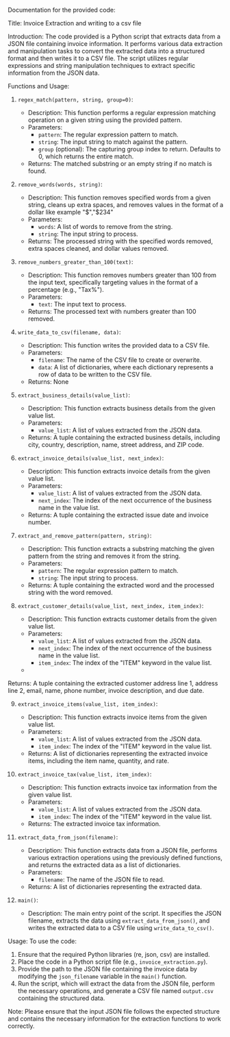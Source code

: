 Documentation for the provided code:

Title: Invoice Extraction and writing to a csv file

Introduction:
The code provided is a Python script that extracts data from a JSON file containing invoice information. It performs various data extraction and manipulation tasks to convert the extracted data into a structured format and then writes it to a CSV file. The script utilizes regular expressions and string manipulation techniques to extract specific information from the JSON data.

Functions and Usage:

1. `regex_match(pattern, string, group=0)`:
   - Description: This function performs a regular expression matching operation on a given string using the provided pattern.
   - Parameters:
     - `pattern`: The regular expression pattern to match.
     - `string`: The input string to match against the pattern.
     - `group` (optional): The capturing group index to return. Defaults to 0, which returns the entire match.
   - Returns: The matched substring or an empty string if no match is found.

2. `remove_words(words, string)`:
   - Description: This function removes specified words from a given string, cleans up extra spaces, and removes values in the format of a dollar like example "$","$234"
   - Parameters:
     - `words`: A list of words to remove from the string.
     - `string`: The input string to process.
   - Returns: The processed string with the specified words removed, extra spaces cleaned, and dollar values removed.

3. `remove_numbers_greater_than_100(text)`:
   - Description: This function removes numbers greater than 100 from the input text, specifically targeting values in the format of a percentage (e.g., "Tax%").
   - Parameters:
     - `text`: The input text to process.
   - Returns: The processed text with numbers greater than 100 removed.

4. `write_data_to_csv(filename, data)`:
   - Description: This function writes the provided data to a CSV file.
   - Parameters:
     - `filename`: The name of the CSV file to create or overwrite.
     - `data`: A list of dictionaries, where each dictionary represents a row of data to be written to the CSV file.
   - Returns: None

5. `extract_business_details(value_list)`:
   - Description: This function extracts business details from the given value list.
   - Parameters:
     - `value_list`: A list of values extracted from the JSON data.
   - Returns: A tuple containing the extracted business details, including city, country, description, name, street address, and ZIP code.

6. `extract_invoice_details(value_list, next_index)`:
   - Description: This function extracts invoice details from the given value list.
   - Parameters:
     - `value_list`: A list of values extracted from the JSON data.
     - `next_index`: The index of the next occurrence of the business name in the value list.
   - Returns: A tuple containing the extracted issue date and invoice number.

7. `extract_and_remove_pattern(pattern, string)`:
   - Description: This function extracts a substring matching the given pattern from the string and removes it from the string.
   - Parameters:
     - `pattern`: The regular expression pattern to match.
     - `string`: The input string to process.
   - Returns: A tuple containing the extracted word and the processed string with the word removed.

8. `extract_customer_details(value_list, next_index, item_index)`:
   - Description: This function extracts customer details from the given value list.
   - Parameters:
     - `value_list`: A list of values extracted from the JSON data.
     - `next_index`: The index of the next occurrence of the business name in the value list.
     - `item_index`: The index of the "ITEM" keyword in the value list.
   -

 Returns: A tuple containing the extracted customer address line 1, address line 2, email, name, phone number, invoice description, and due date.

9. `extract_invoice_items(value_list, item_index)`:
   - Description: This function extracts invoice items from the given value list.
   - Parameters:
     - `value_list`: A list of values extracted from the JSON data.
     - `item_index`: The index of the "ITEM" keyword in the value list.
   - Returns: A list of dictionaries representing the extracted invoice items, including the item name, quantity, and rate.

10. `extract_invoice_tax(value_list, item_index)`:
    - Description: This function extracts invoice tax information from the given value list.
    - Parameters:
      - `value_list`: A list of values extracted from the JSON data.
      - `item_index`: The index of the "ITEM" keyword in the value list.
    - Returns: The extracted invoice tax information.

11. `extract_data_from_json(filename)`:
    - Description: This function extracts data from a JSON file, performs various extraction operations using the previously defined functions, and returns the extracted data as a list of dictionaries.
    - Parameters:
      - `filename`: The name of the JSON file to read.
    - Returns: A list of dictionaries representing the extracted data.

12. `main()`:
    - Description: The main entry point of the script. It specifies the JSON filename, extracts the data using `extract_data_from_json()`, and writes the extracted data to a CSV file using `write_data_to_csv()`.

Usage:
To use the code:
1. Ensure that the required Python libraries (re, json, csv) are installed.
2. Place the code in a Python script file (e.g., `invoice_extraction.py`).
3. Provide the path to the JSON file containing the invoice data by modifying the `json_filename` variable in the `main()` function.
4. Run the script, which will extract the data from the JSON file, perform the necessary operations, and generate a CSV file named `output.csv` containing the structured data.

Note:
Please ensure that the input JSON file follows the expected structure and contains the necessary information for the extraction functions to work correctly.